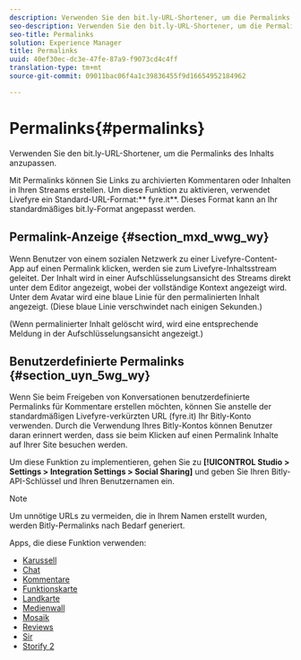 ```yaml
---
description: Verwenden Sie den bit.ly-URL-Shortener, um die Permalinks des Inhalts anzupassen.
seo-description: Verwenden Sie den bit.ly-URL-Shortener, um die Permalinks des Inhalts anzupassen.
seo-title: Permalinks
solution: Experience Manager
title: Permalinks
uuid: 40ef30ec-dc3e-47fe-87a9-f9073cd4c4ff
translation-type: tm+mt
source-git-commit: 09011bac06f4a1c39836455f9d16654952184962

---
```



# Permalinks{#permalinks}

Verwenden Sie den bit.ly-URL-Shortener, um die Permalinks des Inhalts anzupassen.

Mit Permalinks können Sie Links zu archivierten Kommentaren oder Inhalten in Ihren Streams erstellen. Um diese Funktion zu aktivieren, verwendet Livefyre ein Standard-URL-Format:** fyre.it**. Dieses Format kann an Ihr standardmäßiges bit.ly-Format angepasst werden.

## Permalink-Anzeige {#section_mxd_wwg_wy}

Wenn Benutzer von einem sozialen Netzwerk zu einer Livefyre-Content-App auf einen Permalink klicken, werden sie zum Livefyre-Inhaltsstream geleitet. Der Inhalt wird in einer Aufschlüsselungsansicht des Streams direkt unter dem Editor angezeigt, wobei der vollständige Kontext angezeigt wird. Unter dem Avatar wird eine blaue Linie für den permalinierten Inhalt angezeigt. (Diese blaue Linie verschwindet nach einigen Sekunden.)

(Wenn permalinierter Inhalt gelöscht wird, wird eine entsprechende Meldung in der Aufschlüsselungsansicht angezeigt.)

## Benutzerdefinierte Permalinks {#section_uyn_5wg_wy}

Wenn Sie beim Freigeben von Konversationen benutzerdefinierte Permalinks für Kommentare erstellen möchten, können Sie anstelle der standardmäßigen Livefyre-verkürzten URL (fyre.it) Ihr Bitly-Konto verwenden. Durch die Verwendung Ihres Bitly-Kontos können Benutzer daran erinnert werden, dass sie beim Klicken auf einen Permalink Inhalte auf Ihrer Site besuchen werden.

Um diese Funktion zu implementieren, gehen Sie zu **[!UICONTROL Studio > Settings > Integration Settings > Social Sharing]** und geben Sie Ihren Bitly-API-Schlüssel und Ihren Benutzernamen ein.

>[!NOTE]
>
>Um unnötige URLs zu vermeiden, die in Ihrem Namen erstellt wurden, werden Bitly-Permalinks nach Bedarf generiert.

Apps, die diese Funktion verwenden:

* [Karussell](/help/using/c-about-apps/c-carousel-app/c-carousel-app.md#c_carousel_app)
* [Chat](/help/using/c-about-apps/c-chat-app/c-chat-app.md#c_chat_app)
* [Kommentare](/help/using/c-about-apps/c-comments/c-comments.md)
* [Funktionskarte](/help/using/c-about-apps/c-feature-card-app/c-feature-card-app.md#c_feature_card_app)
* [Landkarte](/help/using/c-about-apps/c-map-app/c-map-app.md#c_map_app)
* [Medienwall](/help/using/c-about-apps/c-media-wall-app/c-media-wall-app.md#c_media_wall_app)
* [Mosaik](/help/using/c-about-apps/c-mosaic-app/c-mosaic-app.md#c_mosaic_app)
* [Reviews](/help/using/c-about-apps/c-reviews-app/c-reviews-app.md#c_reviews_app)
* [Sir](/help/using/c-about-apps/c-sidenotes-app/c-sidenotes-app.md#c_sidenotes_app)
* [Storify 2](/help/using/c-about-apps/c-storify2/c-storify2.md#c_storify2)

